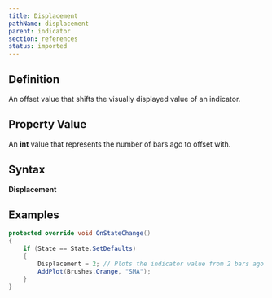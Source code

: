 ```yaml
---
title: Displacement
pathName: displacement
parent: indicator
section: references
status: imported
---
```


## Definition

An offset value that shifts the visually displayed value of an indicator.

## Property Value

An **int** value that represents the number of bars ago to offset with.

## Syntax

**Displacement**

## Examples

```csharp
protected override void OnStateChange()
{
    if (State == State.SetDefaults)
    {
        Displacement = 2; // Plots the indicator value from 2 bars ago on the current bar
        AddPlot(Brushes.Orange, "SMA");
    }
}
```
